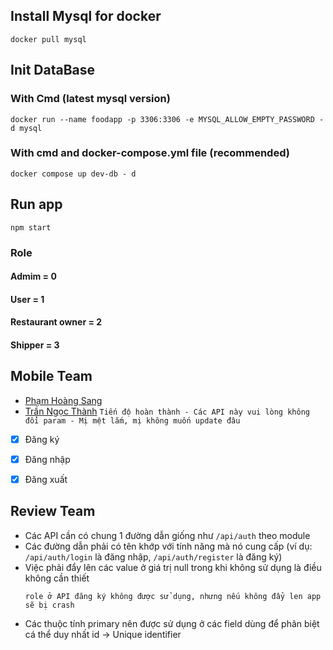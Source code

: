 ## Install Mysql for docker

`docker pull mysql`

## Init DataBase

### With Cmd (latest mysql version)

`docker run --name foodapp -p 3306:3306 -e MYSQL_ALLOW_EMPTY_PASSWORD -d mysql`

### With cmd and docker-compose.yml file (recommended)

`docker compose up dev-db - d`

## Run app
`npm start`

### Role

#### Admim = 0

#### User = 1

#### Restaurant owner = 2

#### Shipper = 3


## Mobile Team
- [Phạm Hoàng Sang](fb.com/hoangsang17th)
- [Trần Ngọc Thành](https://www.facebook.com/profile.php?id=100042376611276)
`Tiến độ hoàn thành - Các API này vui lòng không đổi param - Mị mệt lắm, mị không muốn update đâu`

- [x] Đăng ký
- [x] Đăng nhập
- [x] Đăng xuất


## Review Team
- Các API cần có chung 1 đường dẫn giống như `/api/auth` theo module
- Các đường dẫn phải có tên khớp với tính năng mà nó cung cấp (ví dụ: `/api/auth/login` là đăng nhập, `/api/auth/register` là đăng ký)
- Việc phải đẩy lên các value ở giá trị null trong khi không sử dụng là điều không cần thiết
    ```
    role ở API đăng ký không được sử dụng, nhưng nếu không đẩy len app sẽ bị crash
    ```
- Các thuộc tính primary nên được sử dụng ở các field dùng để phân biệt cá thể duy nhất id -> Unique identifier
